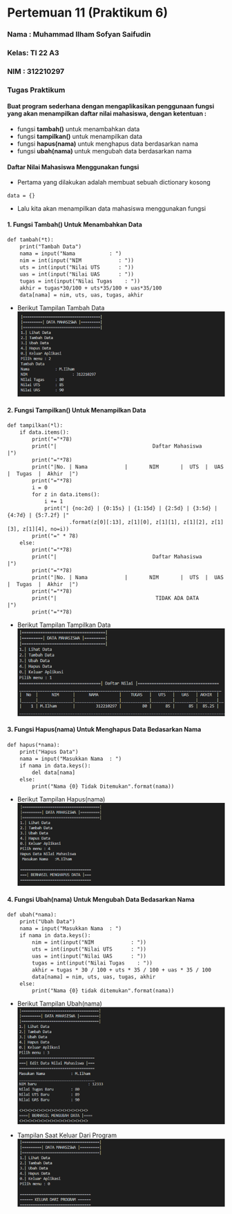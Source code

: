 # Pertemuan 11 (Praktikum 6)

### Nama : Muhammad Ilham Sofyan Saifudin
### Kelas: TI 22 A3
### NIM  : 312210297

### Tugas Praktikum
#### Buat program sederhana dengan mengaplikasikan penggunaan fungsi yang akan menampilkan daftar nilai mahasiswa, dengan ketentuan :
- fungsi **tambah()** untuk menambahkan data
- fungsi **tampilkan()** untuk menampilkan data
- fungsi **hapus(nama)** untuk menghapus data berdasarkan nama
- fungsi **ubah(nama)** untuk mengubah data berdasarkan nama

#### Daftar Nilai Mahasiswa Menggunakan fungsi
- Pertama yang dilakukan adalah membuat sebuah dictionary kosong 
```
data = {}
```
- Lalu kita akan menampilkan data mahasiswa menggunakan fungsi
#### 1. Fungsi Tambah() Untuk Menambahkan Data
```
def tambah(*t):
    print("Tambah Data")
    nama = input("Nama           : ")
    nim = int(input("NIM            : "))
    uts = int(input("Nilai UTS      : "))
    uas = int(input("Nilai UAS      : "))
    tugas = int(input("Nilai Tugas    : "))
    akhir = tugas*30/100 + uts*35/100 + uas*35/100
    data[nama] = nim, uts, uas, tugas, akhir
```
- Berikut Tampilan Tambah Data
![img](ss/Tambahdataa.png)
#### 2. Fungsi Tampilkan() Untuk Menampilkan Data
```
def tampilkan(*l):
    if data.items():
        print("="*78)
        print("|                               Daftar Mahasiswa                             |")
        print("="*78)
        print("|No. | Nama            |       NIM       |  UTS  |  UAS  |  Tugas  |  Akhir  |")
        print("="*78)
        i = 0
        for z in data.items():
            i += 1
            print("| {no:2d} | {0:15s} | {1:15d} | {2:5d} | {3:5d} | {4:7d} | {5:7.2f} |"
                    .format(z[0][:13], z[1][0], z[1][1], z[1][2], z[1][3], z[1][4], no=i))
        print("=" * 78)
    else:
        print("="*78)
        print("|                               Daftar Mahasiswa                             |")
        print("="*78)
        print("|No. | Nama            |       NIM       |  UTS  |  UAS  |  Tugas  |  Akhir  |")
        print("="*78)
        print("|                                TIDAK ADA DATA                              |")
        print("="*78)
```
- Berikut Tampilan Tampilkan Data
![img](ss/Lihatdata.png)

#### 3. Fungsi Hapus(nama) Untuk Menghapus Data Bedasarkan Nama
```
def hapus(*nama):
    print("Hapus Data")
    nama = input("Masukkan Nama  : ")
    if nama in data.keys():
        del data[nama]
    else:
        print("Nama {0} Tidak Ditemukan".format(nama))
```
- Berikut Tampilan Hapus(nama)
![img](ss/Hapusdata.png)

#### 4. Fungsi Ubah(nama) Untuk Mengubah Data Bedasarkan Nama
```
def ubah(*nama):
    print("Ubah Data")
    nama = input("Masukkan Nama  : ")
    if nama in data.keys():
        nim = int(input("NIM            : "))
        uts = int(input("Nilai UTS      : "))
        uas = int(input("Nilai UAS      : "))
        tugas = int(input("Nilai Tugas    : "))
        akhir = tugas * 30 / 100 + uts * 35 / 100 + uas * 35 / 100
        data[nama] = nim, uts, uas, tugas, akhir
    else:
        print("Nama {0} tidak ditemukan".format(nama))
  ```
  - Berikut Tampilan Ubah(nama)
  ![img](ss/Ubahdata.png)

- Tampilan Saat Keluar Dari Program
![gambar](ss/Keluarprogram.png)
